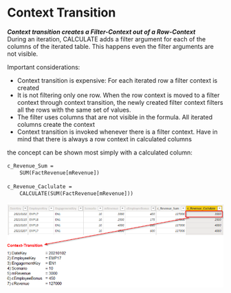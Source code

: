 # Context Transition

***Context transition creates a Filter-Context out of a Row-Context*** <br>
During an iteration, CALCULATE adds a filter argument for each of the columns of the iterated table. This happens even the filter arguments are not visible.

Important considerations:

+ Context transition is expensive: For each iterated row a filter context is created
+ It is not filtering only one row. When the row context is moved to a filter context through context transition, the newly created filter context filters all the rows with the same set of values.
+ The filter uses columns that are not visible in the formula. All iterated columns create the context
+ Context transition is invoked whenever there is a filter context.  Have in mind that there is always a row context in calculated columns

the concept can be shown most simply with a calculated column:

```dax
c_Revenue_Sum = 
    SUM(FactRevenue[mRevenue])

c_Revenue_Caclulate = 
    CALCULATE(SUM(FactRevenue[mRevenue]))
```
![Agenda](05_ContextTransition.PNG) <br>